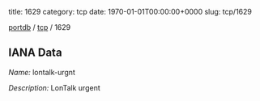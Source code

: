 title: 1629
category: tcp
date: 1970-01-01T00:00:00+0000
slug: tcp/1629

[portdb](/) / [tcp](/category/tcp.html) / 1629


## IANA Data

_Name:_ lontalk-urgnt

_Description:_ LonTalk urgent

